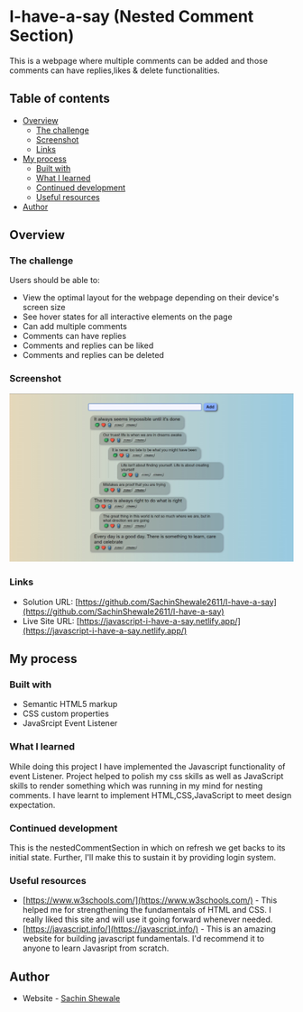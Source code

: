# I-have-a-say (Nested Comment Section)

This is a webpage where multiple comments can be added and those comments can have replies,likes & delete functionalities.

## Table of contents

- [Overview](#overview)
  - [The challenge](#the-challenge)
  - [Screenshot](#screenshot)
  - [Links](#links)
- [My process](#my-process)
  - [Built with](#built-with)
  - [What I learned](#what-i-learned)
  - [Continued development](#continued-development)
  - [Useful resources](#useful-resources)
- [Author](#author)

## Overview

### The challenge

Users should be able to:

- View the optimal layout for the webpage depending on their device's screen size
- See hover states for all interactive elements on the page
- Can add multiple comments
- Comments can have replies
- Comments and replies can be liked
- Comments and replies can be deleted

### Screenshot

![./images/screenshot.png](./images/screenshot.jpg)

### Links

- Solution URL: [https://github.com/SachinShewale2611/I-have-a-say](https://github.com/SachinShewale2611/I-have-a-say)
- Live Site URL: [https://javascript-i-have-a-say.netlify.app/](https://javascript-i-have-a-say.netlify.app/)

## My process

### Built with

- Semantic HTML5 markup
- CSS custom properties
- JavaSrcipt Event Listener

### What I learned

While doing this project I have implemented the Javascript functionality of event Listener. Project helped to polish my css skills as well as JavaScript skills to render something which was running in my mind for nesting comments. I have learnt to implement HTML,CSS,JavaScript to meet design expectation.

### Continued development

This is the nestedCommentSection in which on refresh we get backs to its initial state. Further, I'll make this to sustain it by providing login system.

### Useful resources

- [https://www.w3schools.com/](https://www.w3schools.com/) - This helped me for strengthening the fundamentals of HTML and CSS. I really liked this site and will use it going forward whenever needed.
- [https://javascript.info/](https://javascript.info/) - This is an amazing website for building javascript fundamentals. I'd recommend it to anyone to learn Javasript from scratch.

## Author

- Website - [Sachin Shewale](https://www.linkedin.com/in/sachin-shewale)
